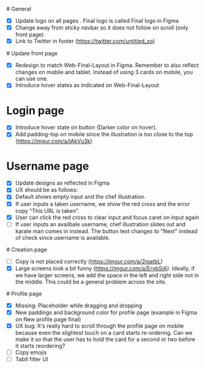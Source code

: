 # General

- [x] Update logo on all pages . Final logo is called Final logo in Figma
- [x] Change away from sticky navbar so it does not follow on scroll (only front page)
- [x] Link to Twitter in footer (https://twitter.com/untitled_so)

# Update front page

- [x] Redesign to match Web-Final-Layout in Figma. Remember to also reflect changes on mobile and tablet. Instead of using 3 cards on mobile, you can use one.
- [x] Introduce hover states as indicated on Web-Final-Layout

# Login page

- [x] Introduce hover state on button (Darker color on hover).
- [x] Add padding-top on mobile since the illustration is too close to the top (https://imgur.com/a/IAkVu3k)

# Username page

- [x] Update designs as reflected in Figma
- [x] UX should be as follows:
- [x] Default shows empty input and the chef illustration.
- [x] If user inputs a taken username, we show the red cross and the error copy "This URL is taken".
- [x] User can click the red cross to clear input and focus caret on input again
- [ ] If user inputs an availbale username, chef illustration slides out and karate man comes in instead. The button text changes to "Next" instead of check since username is available.

# Creation page

- [ ] Copy is not placed correctly (https://imgur.com/a/2igatbL)
- [x] Large screens look a bit funny (https://imgur.com/a/ErybSiA). Ideally, if we have larger screens, we add the space in the left and right side not in the middle. This could be a general problem across the site.

# Profile page

- [x] Missing: Placeholder while dragging and dropping
- [x] New paddings and background color for profile page (example in Figma on New profile page final)
- [x] UX bug: It's really hard to scroll through the profile page on mobile because even the slightest touch on a card starts re-ordering. Can we make it so that the user has to hold the card for a second or two before it starts reordering?
- [ ] Copy emojis
- [ ] Tablt filter UI
